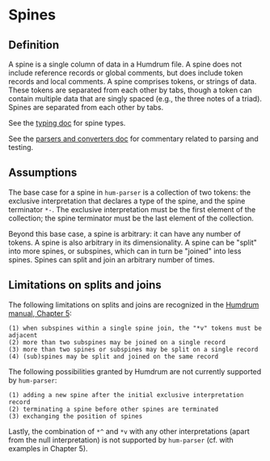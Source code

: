 # Spines
## Definition
A spine is a single column of data in a Humdrum file. A spine does not include
reference records or global comments, but does include token records and local
comments. A spine comprises tokens, or strings of data. These tokens are
separated from each other by tabs, though a token can contain multiple data
that are singly spaced (e.g., the three notes of a triad). Spines are separated
from each other by tabs.

See the [typing doc](https://github.com/bel28kent/hum-parser/blob/main/docs/typing.md)
for spine types.

See the [parsers and converters doc](https://github.com/bel28kent/hum-parser/blob/main/docs/parsers-and-converters.md)
for commentary related to parsing and testing.

## Assumptions
The base case for a spine in `hum-parser` is a collection of two tokens: the
exclusive interpretation that declares a type of the spine, and the spine
terminator `*-`. The exclusive interpretation must be the first element of the
collection; the spine terminator must be the last element of the collection.

Beyond this base case, a spine is arbitrary: it can have any number of tokens. A
spine is also arbitrary in its dimensionality. A spine can be "split" into more
spines, or subspines, which can in turn be "joined" into less spines. Spines can
split and join an arbitrary number of times.

## Limitations on splits and joins
The following limitations on splits and joins are recognized in the [Humdrum
manual, Chapter 5](https://www.humdrum.org/guide/ch05/#spine-paths):

```
(1) when subspines within a single spine join, the "*v" tokens must be adjacent
(2) more than two subspines may be joined on a single record
(3) more than two spines or subspines may be split on a single record
(4) (sub)spines may be split and joined on the same record
```

The following possibilities granted by Humdrum are not currently supported by
`hum-parser`:

```
(1) adding a new spine after the initial exclusive interpretation record
(2) terminating a spine before other spines are terminated
(3) exchanging the position of spines
```

Lastly, the combination of `*^`  and `*v` with any other interpretations (apart
from the null interpretation) is not supported by `hum-parser` (cf. with
examples in Chapter 5).
